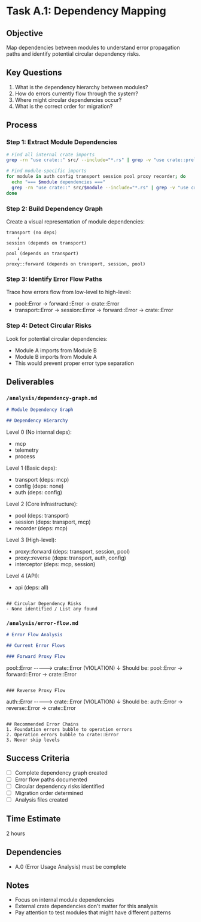 # Task A.1: Dependency Mapping

## Objective
Map dependencies between modules to understand error propagation paths and identify potential circular dependency risks.

## Key Questions
1. What is the dependency hierarchy between modules?
2. How do errors currently flow through the system?
3. Where might circular dependencies occur?
4. What is the correct order for migration?

## Process

### Step 1: Extract Module Dependencies
```bash
# Find all internal crate imports
grep -rn "use crate::" src/ --include="*.rs" | grep -v "use crate::prelude" > /tmp/internal-imports.txt

# Find module-specific imports
for module in auth config transport session pool proxy recorder; do
  echo "=== $module dependencies ===" 
  grep -rn "use crate::" src/$module --include="*.rs" | grep -v "use crate::$module"
done
```

### Step 2: Build Dependency Graph

Create a visual representation of module dependencies:
```
transport (no deps)
    ↓
session (depends on transport)
    ↓
pool (depends on transport)
    ↓
proxy::forward (depends on transport, session, pool)
```

### Step 3: Identify Error Flow Paths

Trace how errors flow from low-level to high-level:
- pool::Error -> forward::Error -> crate::Error
- transport::Error -> session::Error -> forward::Error -> crate::Error

### Step 4: Detect Circular Risks

Look for potential circular dependencies:
- Module A imports from Module B
- Module B imports from Module A
- This would prevent proper error type separation

## Deliverables

### `/analysis/dependency-graph.md`
```markdown
# Module Dependency Graph

## Dependency Hierarchy
```
Level 0 (No internal deps):
- mcp
- telemetry  
- process

Level 1 (Basic deps):
- transport (deps: mcp)
- config (deps: none)
- auth (deps: config)

Level 2 (Core infrastructure):
- pool (deps: transport)
- session (deps: transport, mcp)
- recorder (deps: mcp)

Level 3 (High-level):
- proxy::forward (deps: transport, session, pool)
- proxy::reverse (deps: transport, auth, config)
- interceptor (deps: mcp, session)

Level 4 (API):
- api (deps: all)
```

## Circular Dependency Risks
- None identified / List any found
```

### `/analysis/error-flow.md`
```markdown
# Error Flow Analysis

## Current Error Flows

### Forward Proxy Flow
```
pool::Error -----> crate::Error (VIOLATION)
     ↓
Should be: pool::Error -> forward::Error -> crate::Error
```

### Reverse Proxy Flow
```
auth::Error -----> crate::Error (VIOLATION)
     ↓
Should be: auth::Error -> reverse::Error -> crate::Error
```

## Recommended Error Chains
1. Foundation errors bubble to operation errors
2. Operation errors bubble to crate::Error
3. Never skip levels
```

## Success Criteria
- [ ] Complete dependency graph created
- [ ] Error flow paths documented
- [ ] Circular dependency risks identified
- [ ] Migration order determined
- [ ] Analysis files created

## Time Estimate
2 hours

## Dependencies
- A.0 (Error Usage Analysis) must be complete

## Notes
- Focus on internal module dependencies
- External crate dependencies don't matter for this analysis
- Pay attention to test modules that might have different patterns